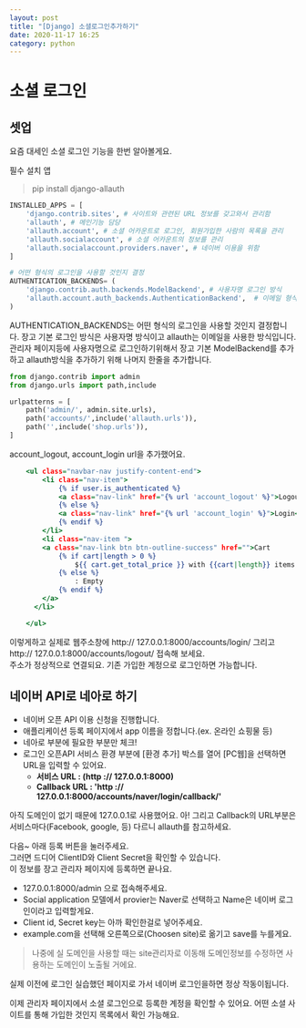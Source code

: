 ```yaml
---
layout: post
title: "[Django] 소셜로그인추가하기"
date: 2020-11-17 16:25
category: python
---
```

# 소셜 로그인

## 셋업

요즘 대세인 소셜 로그인 기능을 한번 알아볼게요.

필수 설치 앱
> pip install django-allauth

``` config/settings.py
INSTALLED_APPS = [
    'django.contrib.sites', # 사이트와 관련된 URL 정보를 갖고와서 관리함
    'allauth', # 메인기능 담당
    'allauth.account', # 소셜 어카운트로 로그인, 회원가입한 사람의 목록을 관리
    'allauth.socialaccount', # 소셜 어카운트의 정보를 관리
    'allauth.socialaccount.providers.naver', # 네이버 이용을 위함
]
```

```config/settings.py
# 어떤 형식의 로그인을 사용할 것인지 결정
AUTHENTICATION_BACKENDS= (
    'django.contrib.auth.backends.ModelBackend', # 사용자명 로그인 방식
    'allauth.account.auth_backends.AuthenticationBackend',  # 이메일 형식의 로그인 방식 
)
```
AUTHENTICATION_BACKENDS는 어떤 형식의 로그인을 사용할 것인지 결정합니다. 장고 기본 로그인 방식은 사용자명 방식이고
allauth는 이메일을 사용한 방식입니다.
관리자 페이지등에 사용자명으로 로그인하기위해서 장고 기본 ModelBackend를 추가하고 allauth방식을 추가하기 위해 나머지 한줄을 추가합니다. 

```confing(프로젝트설정디렉토리)/urls.py
from django.contrib import admin
from django.urls import path,include

urlpatterns = [
    path('admin/', admin.site.urls),
    path('accounts/',include('allauth.urls')),
    path('',include('shop.urls')),
]
```
account_logout, account_login url을 추가했어요.

```templates/base.html
    <ul class="navbar-nav justify-content-end">
        <li class="nav-item">
            {% if user.is_authenticated %}
            <a class="nav-link" href="{% url 'account_logout' %}">Logout</a>
            {% else %}
            <a class="nav-link" href="{% url 'account_login' %}">Login</a>
            {% endif %}
        </li>
        <li class="nav-item ">
        <a class="nav-link btn btn-outline-success" href="">Cart
            {% if cart|length > 0 %}
                ${{ cart.get_total_price }} with {{cart|length}} items
            {% else %}
                : Empty
            {% endif %}
        </a>
      </li>

    </ul>
```

이렇게하고 실제로 웹주소창에 http:// 127.0.0.1:8000/accounts/login/ 그리고    
http:// 127.0.0.1:8000/accounts/logout/ 접속해 보세요.   
주소가 정상적으로 연결되요.
기존 가입한 계정으로 로그인하면 가능합니다. 

## 네이버 API로 네아로 하기

- 네이버 오픈 API 이용 신청을 진행합니다.
- 애플리케이션 등록 페이지에서 app 이름을 정합니다.(ex. 온라인 쇼핑물 등)
- 네아로 부분에 필요한 부분만 체크!
- 로그인 오픈API 서비스 환경 부분에 [환경 추가] 박스를 열어 [PC웹]을 선택하면 URL을 입력할 수 있어요. 
     - **서비스 URL : (http :// 127.0.0.1:8000)**
     - **Callback URL : 'http :// 127.0.0.1:8000/accounts/naver/login/callback/'**

아직 도메인이 없기 때문에 127.0.0.1로 사용했어요. 
아! 그리고 Callback의 URL부분은 서비스마다(Facebook, google, 등) 다르니 allauth를 참고하세요.

다음~ 아래 등록 버튼을 눌러주세요.    
그러면 드디어 ClientID와 Client Secret을 확인할 수 있습니다.    
이 정보를 장고 관리자 페이지에 등록하면 끝나요. 

 - 127.0.0.1:8000/admin 으로 접속해주세요. 
 - Social application 모델에서 provier는 Naver로 선택하고 Name은 네이버 로그인이라고 입력할게요.   
 - Client id, Secret key는 아까 확인한걸로 넣어주세요. 
 - example.com을 선택해 오른쪽으로(Choosen site)로 옮기고 save를 누를게요.

> 나중에 실 도메인을 사용할 때는 site관리자로 이동해 도메인정보를 수정하면 사용하는 도메인이 노출될 거에요.

실제 이전에 로그인 실습했던 페이지로 가서 네이버 로그인을하면 정상 작동이됩니다.

이제 관리자 페이지에서 소셜 로그인으로 등록한 계정을 확인할 수 있어요. 어떤 소셜 사이트를 통해 가입한 것인지 목록에서 확인 가능해요.    